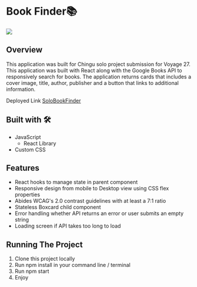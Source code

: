 # Book Finder📚

![](BookFinder.gif)

## Overview

This application was built for Chingu solo project submission for Voyage 27. This application was built with React along with the Google Books API to responsively search for books. The application returns cards that includes a cover image, title, author, publisher and a button that links to additional information.

Deployed Link [SoloBookFinder](https://solo-book-finder.herokuapp.com/)

## Built with 🛠

- JavaScript
  - React Library
- Custom CSS

## Features

- React hooks to manage state in parent component
- Responsive design from mobile to Desktop view using CSS flex properties
- Abides WCAG's 2.0 contrast guidelines with at least a 7:1 ratio
- Stateless Boxcard child component
- Error handling whether API returns an error or user submits an empty string
- Loading screen if API takes too long to load

## Running The Project

1. Clone this project locally
2. Run npm install in your command line / terminal
3. Run npm start
4. Enjoy
